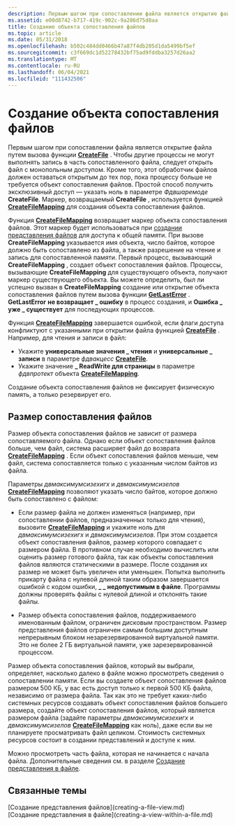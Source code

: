 ```yaml
---
description: Первым шагом при сопоставлении файла является открытие файла путем вызова функции CreateFile.
ms.assetid: e00d8742-b717-419c-902c-9a286d75d8aa
title: Создание объекта сопоставления файлов
ms.topic: article
ms.date: 05/31/2018
ms.openlocfilehash: b502c484dd0466b47a87f4db205d1da5499bf5ef
ms.sourcegitcommit: c3f669dc1d52278432bf75ad9fddba3257d26aa2
ms.translationtype: MT
ms.contentlocale: ru-RU
ms.lasthandoff: 06/04/2021
ms.locfileid: "111432506"
---
```

# <a name="creating-a-file-mapping-object"></a>Создание объекта сопоставления файлов

Первым шагом при сопоставлении файла является открытие файла путем вызова функции [**CreateFile**](/windows/win32/api/fileapi/nf-fileapi-createfilea) . Чтобы другие процессы не могут выполнять запись в часть сопоставленного файла, следует открыть файл с монопольным доступом. Кроме того, этот обработчик файлов должен оставаться открытым до тех пор, пока процессу больше не требуется объект сопоставления файлов. Простой способ получить эксклюзивный доступ — указать ноль в параметре *Фдвшаремоде* **CreateFile**. Маркер, возвращаемый **CreateFile** , используется функцией [**CreateFileMapping**](/windows/desktop/api/WinBase/nf-winbase-createfilemappinga) для создания объекта сопоставления файлов.

Функция [**CreateFileMapping**](/windows/desktop/api/WinBase/nf-winbase-createfilemappinga) возвращает маркер объекта сопоставления файлов. Этот маркер будет использоваться при [создании представления файлов](creating-a-file-view.md) для доступа к общей памяти. При вызове **CreateFileMapping** указывается имя объекта, число байтов, которое должно быть сопоставлено из файла, а также разрешение на чтение и запись для сопоставленной памяти. Первый процесс, вызывающий **CreateFileMapping** , создает объект сопоставления файлов. Процессы, вызывающие **CreateFileMapping** для существующего объекта, получают маркер существующего объекта. Вы можете определить, был ли успешно вызван в **CreateFileMapping** создание или открытие объекта сопоставления файлов путем вызова функции [**GetLastError**](/windows/win32/api/errhandlingapi/nf-errhandlingapi-getlasterror) . **GetLastError** **не возвращает \_ ошибку** в процесс создания, и **Ошибка \_ уже \_ существует** для последующих процессов.

Функция [**CreateFileMapping**](/windows/desktop/api/WinBase/nf-winbase-createfilemappinga) завершается ошибкой, если флаги доступа конфликтуют с указанными при открытии файла функцией [**CreateFile**](/windows/win32/api/fileapi/nf-fileapi-createfilea) . Например, для чтения и записи в файл:

-   Укажите **универсальные значения \_ чтения** и **универсальные \_ записи** в параметре *фдвакцесс* [**CreateFile**](/windows/win32/api/fileapi/nf-fileapi-createfilea).
-   Укажите значение **\_ ReadWrite для страницы** в параметре *фдвпротект* объекта [**CreateFileMapping**](/windows/desktop/api/WinBase/nf-winbase-createfilemappinga).

Создание объекта сопоставления файлов не фиксирует физическую память, а только резервирует его.

## <a name="file-mapping-size"></a>Размер сопоставления файлов

Размер объекта сопоставления файлов не зависит от размера сопоставляемого файла. Однако если объект сопоставления файлов больше, чем файл, система расширяет файл до возврата [**CreateFileMapping**](/windows/desktop/api/WinBase/nf-winbase-createfilemappinga) . Если объект сопоставления файлов меньше, чем файл, система сопоставляется только с указанным числом байтов из файла.

Параметры *двмаксимумсизехигх* и *двмаксимумсизелов* [**CreateFileMapping**](/windows/desktop/api/WinBase/nf-winbase-createfilemappinga) позволяют указать число байтов, которое должно быть сопоставлено с файлом:

-   Если размер файла не должен изменяться (например, при сопоставлении файлов, предназначенных только для чтения), вызовите [**CreateFileMapping**](/windows/desktop/api/WinBase/nf-winbase-createfilemappinga) и укажите ноль для *двмаксимумсизехигх* и *двмаксимумсизелов*. При этом создается объект сопоставления файлов, размер которого совпадает с размером файла. В противном случае необходимо вычислить или оценить размер готового файла, так как объекты сопоставления файлов являются статическими в размере. После создания их размер не может быть увеличен или уменьшен. Попытка выполнить прикарту файла с нулевой длиной таким образом завершается ошибкой с кодом ошибки, **\_ \_ недопустимым в файле**. Программы должны проверять файлы с нулевой длиной и отклонять такие файлы.

-   Размер объекта сопоставления файлов, поддерживаемого именованным файлом, ограничен дисковым пространством. Размер представления файлов ограничен самым большим доступным непрерывным блоком незарезервированной виртуальной памяти. Это не более 2 ГБ виртуальной памяти, уже зарезервированной процессом.

Размер объекта сопоставления файлов, который вы выбрали, определяет, насколько далеко в файле можно просмотреть сведения о сопоставлении памяти. Если вы создаете объект сопоставления файлов размером 500 КБ, у вас есть доступ только к первой 500 КБ файла, независимо от размера файла. Так как это не требует каких-либо системных ресурсов создавать объект сопоставления файлов большего размера, создайте объект сопоставления файлов, который является размером файла (задайте параметры *двмаксимумсизехигх* и *двмаксимумсизелов* [**CreateFileMapping**](/windows/desktop/api/WinBase/nf-winbase-createfilemappinga) как ноль), даже если вы не планируете просматривать файл целиком. Стоимость системных ресурсов состоит в создании представлений и доступе к ним.

Можно просмотреть часть файла, которая не начинается с начала файла. Дополнительные сведения см. в разделе [Создание представления в файле](creating-a-view-within-a-file.md).

## <a name="related-topics"></a>Связанные темы

<dl> <dt>
[Создание представления файлов](creating-a-file-view.md)
</dt> <dt> 
[Создание представления в файле](creating-a-view-within-a-file.md)
</dt> </dl>


 
